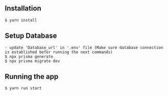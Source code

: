 ## Installation

```
$ yarn install
```

## Setup Database

```
- update 'Database_url' in '.env' file (Make sure database connection is established befor running the next commands)
$ npx prisma generate
$ npx prisma migrate dev
```

## Running the app

```
$ yarn run start
